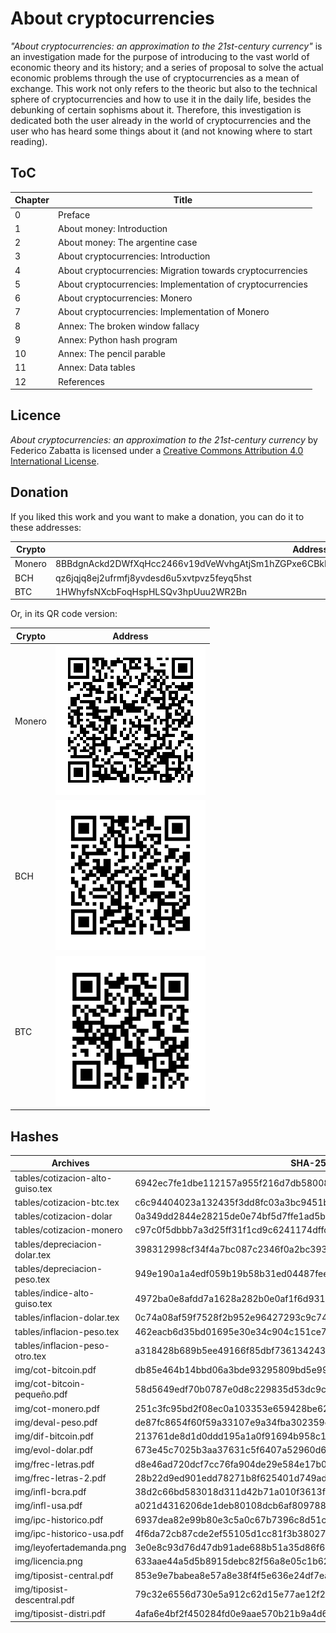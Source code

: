 # About cryptocurrencies

_"About cryptocurrencies: an approximation to the 21st-century currency"_ is an investigation made for the purpose of introducing to the vast world of economic theory and its history; and a series of proposal to solve the actual economic problems through the use of cryptocurrencies as a mean of exchange. This work not only refers to the theoric but also to the technical sphere of cryptocurrencies and how to use it in the daily life, besides the debunking of certain sophisms about it. Therefore, this investigation is dedicated both the user already in the world of cryptocurrencies and the user who has heard some things about it (and not knowing where to start reading).

## ToC
Chapter | Title
--- | --- 
0 | Preface
1 | About money: Introduction
2 | About money: The argentine case
3 | About cryptocurrencies: Introduction
4 | About cryptocurrencies: Migration towards cryptocurrencies
5 | About cryptocurrencies: Implementation of cryptocurrencies
6 | About cryptocurrencies: Monero
7 | About cryptocurrencies: Implementation of Monero
8 | Annex: The broken window fallacy
9 | Annex: Python hash program
10 | Annex: The pencil parable
11 | Annex: Data tables
12 | References

## Licence

_About cryptocurrencies: an approximation to the 21st-century currency_ by Federico Zabatta is licensed under a [Creative Commons Attribution 4.0 International License](https://creativecommons.org/licenses/by/4.0/deed.en).

## Donation

If you liked this work and you want to make a donation, you can do it to these addresses:

Crypto | Address
--- | --- 
Monero | 8BBdgnAckd2DWfXqHcc2466v19dVeWvhgAtjSm1hZGPxe6CBkPgDxqaBLbrD9NLK8reWLFfoUtdpg18rzkTDC2iBJMerKDv
BCH | qz6jqjq8ej2ufrmfj8yvdesd6u5xvtpvz5feyq5hst
BTC | 1HWhyfsNXcbFoqHspHLSQv3hpUuu2WR2Bn

Or, in its QR code version:

Crypto | Address
--- | --- 
Monero | ![address](/img/address.png)
BCH | ![address](/img/bch-address.png)
BTC | ![address](/img/btc-address.png)

## Hashes

Archives | SHA-256
--- | --- 
tables/cotizacion-alto-guiso.tex | 6942ec7fe1dbe112157a955f216d7db580087b854e3675c17394292a4de2fdb2
tables/cotizacion-btc.tex | c6c94404023a132435f3dd8fc03a3bc9451bc8e31e819529e63d661aa2debd45
tables/cotizacion-dolar | 0a349dd2844e28215de0e74bf5d7ffe1ad5bd1372a4db90572a6d1e9e4607ab9
tables/cotizacion-monero | c97c0f5dbbb7a3d25ff31f1cd9c6241174dffd125b7bf357b54991183713609a
tables/depreciacion-dolar.tex | 398312998cf34f4a7bc087c2346f0a2bc39332918eed5eefad32a507b1c972c0
tables/depreciacion-peso.tex | 949e190a1a4edf059b19b58b31ed04487feeb8cfa1ef17c321cac64d0df8a1e5
tables/indice-alto-guiso.tex | 4972ba0e8afdd7a1628a282b0e0af1f6d931c2fe096ee86126b291e065cc3d9e
tables/inflacion-dolar.tex | 0c74a08af59f7528f2b952e96427293c9c74e256fb74859abd7dd779992839df
tables/inflacion-peso.tex | 462eacb6d35bd01695e30e34c904c151ce704dce252aff58df38294f8249a849
tables/inflacion-peso-otro.tex | a318428b689b5ee49166f85dbf736134243d368539b8ec96d92a95205c8b8a6c
img/cot-bitcoin.pdf | db85e464b14bbd06a3bde93295809bd5e9935cd9ddc8789f0180223904879b47
img/cot-bitcoin-pequeño.pdf | 58d5649edf70b0787e0d8c229835d53dc9caaf2329405ac7de539bcff7958c2f
img/cot-monero.pdf | 251c3fc95bd2f08ec0a103353e659428be62166b8b2e8e98617f4096e0d00732
img/deval-peso.pdf | de87fc8654f60f59a33107e9a34fba302359c256e7a1c6e8ce9db9c64ce9a7bc
img/dif-bitcoin.pdf | 213761de8d1d0ddd195a1a0f91694b958c138dee8a4328e26134700a103e7870
img/evol-dolar.pdf | 673e45c7025b3aa37631c5f6407a52960d64869e77580fd57feb46f38b75606f
img/frec-letras.pdf | d8e46ad720dcf7cc76fa904de29e584e17b0184c119a6b6ce050d84a39c8564b
img/frec-letras-2.pdf | 28b22d9ed901edd78271b8f625401d749ad84dd5372117a85b74e25f765bc7f7
img/infl-bcra.pdf | 38d2c66bd583018d311d42b71a010f3613fa91bb7f92fe384de55bc53c4cd526
img/infl-usa.pdf | a021d4316206de1deb80108dcb6af809788584c01ab6ae282eaf3e3f4d271720
img/ipc-historico.pdf | 6937dea82e99b80e3c5a0c67b7396c8d51c85497aa92ddb5935bf34957cc53bf
img/ipc-historico-usa.pdf | 4f6da72cb87cde2ef55105d1cc81f3b380271d972d8776fc46aeff7afaa835c4
img/leyofertademanda.png | 3e0e8c93d76d47db91ade688b51a35d86f60dd01c5b0944780f091cc1ca52c03
img/licencia.png | 633aae44a5d5b8915debc82f56a8e05c1b62b567b1aefeabc18617b81d8a04a9
img/tiposist-central.pdf | 853e9e7babea8e57a8e38f4f5e636e24df7ea03fb89b1afc097d290e9e261bfa
img/tiposist-descentral.pdf | 79c32e6556d730e5a912c62d15e77ae12f20b253867cb871a16609cf959aaa32
img/tiposist-distri.pdf | 4afa6e4bf2f450284fd0e9aae570b21b9a4d6bc3461035cad0a0d73a34bb17dc
